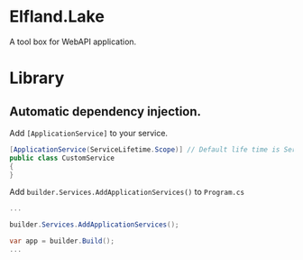 # Elfland.Lake
A tool box for WebAPI application.

# Library
## Automatic dependency injection.
Add `[ApplicationService]` to your service.

```cs
[ApplicationService(ServiceLifetime.Scope)] // Default life time is ServiceLifetime.Transient
public class CustomService
{
}
```

Add `builder.Services.AddApplicationServices()` to `Program.cs`
```cs
...

builder.Services.AddApplicationServices();

var app = builder.Build();
...
```